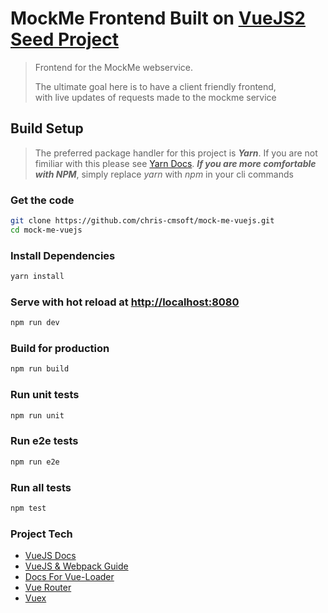 # MockMe Frontend Built on [VueJS2 Seed Project](https://github.com/chris-cmsoft/VueJS-2.1-Seed)

> Frontend for the MockMe webservice.
>
> The ultimate goal here is to have a client friendly frontend,  
> with live updates of requests made to the mockme service

## Build Setup

> The preferred package handler for this project is ***Yarn***.
> If you are not fimiliar with this please see [Yarn Docs](https://yarnpkg.com/).
> ***If you are more comfortable with NPM***, simply replace *yarn* with *npm* in your cli commands

### Get the code
``` bash
git clone https://github.com/chris-cmsoft/mock-me-vuejs.git
cd mock-me-vuejs
```

### Install Dependencies
``` bash
yarn install
```

### Serve with hot reload at [http://localhost:8080](http://localhost:8080)
``` bash
npm run dev
```

### Build for production
``` bash
npm run build
```

### Run unit tests
``` bash
npm run unit
```

### Run e2e tests
``` bash
npm run e2e
```

### Run all tests
``` bash
npm test
```

### Project Tech

* [VueJS Docs](https://vuejs.org/v2/guide/)
* [VueJS & Webpack Guide](http://vuejs-templates.github.io/webpack/)
* [Docs For Vue-Loader](http://vuejs.github.io/vue-loader)
* [Vue Router](http://router.vuejs.org/en/)
* [Vuex](http://vuex.vuejs.org/en/)

